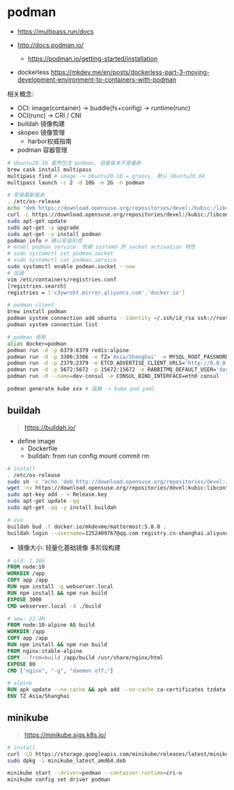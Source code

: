 # podman

- https://multipass.run/docs
- http://docs.podman.io/
  - https://podman.io/getting-started/installation

- dockerless https://mkdev.me/en/posts/dockerless-part-3-moving-development-environment-to-containers-with-podman

相关概念:

- OCI: image(container) -> buddle(fs+config) -> runtime(runc)
- OCI(runc) -> CRI / CNI
- buildah 镜像构建
- skopeo 镜像管理
  - harbor权威指南
- podman 容器管理

```sh
# Ubuntu20.10 虽然包含 podman, 但是版本不是最新
brew cask install multipass
multipass find # image -> Ubuntu20.10 = groovy, 默认 Ubuntu20.04
multipass launch -c 2 -d 10G -m 2G -n podman

# 安装最新版本
. /etc/os-release
echo "deb https://download.opensuse.org/repositories/devel:/kubic:/libcontainers:/stable/xUbuntu_${VERSION_ID}/ /" | sudo tee /etc/apt/sources.list.d/devel:kubic:libcontainers:stable.list
curl -L https://download.opensuse.org/repositories/devel:/kubic:/libcontainers:/stable/xUbuntu_${VERSION_ID}/Release.key | sudo apt-key add -
sudo apt-get update
sudo apt-get -y upgrade
sudo apt-get -y install podman
podman info # 确认安装形成
# enabl podman service: 依赖 systemd 的 socket activation 特性
# sudo systemctl cat podman.socket
# sudo systemctl cat podman.service
sudo systemctl enable podman.socket --now
# 加速
vim /etc/containers/registries.conf
[registries.search]
registries = ['c3ywro5t.mirror.aliyuncs.com','docker.io']

# podman client
brew install podman
podman system connection add ubuntu --identity ~/.ssh/id_rsa ssh://root@192.168.64.2/run/podman/podman.sock
podman system connection list

# podman 使用
alias docker=podman
podman run -d -p 6379:6379 redis:alpine
podman run -d -p 3306:3306 -e TZ='Asia/Shanghai' -e MYSQL_ROOT_PASSWORD=root mysql
podman run -d -p 2379:2379 -e ETCD_ADVERTISE_CLIENT_URLS='http://0.0.0.0:2379' -e ETCD_LISTEN_CLIENT_URLS='http://0.0.0.0:2379' -e ETCDCTL_API='3' quay.io/coreos/etcd
podman run -d -p 5672:5672 -p 15672:15672 -e RABBITMQ_DEFAULT_USER='dayday' -e RABBITMQ_DEFAULT_PASS='dayday' --hostname aliyun rabbitmq:management-alpine
podman run -d --name=dev-consul -e CONSUL_BIND_INTERFACE=eth0 consul

podman generate kube xxx # 容器 -> kube pod yaml
```

## buildah
> https://buildah.io/

- define image
  - Dockerfile
  - buildah: from run config mount commit rm

```sh
# install
. /etc/os-release
sudo sh -c "echo 'deb http://download.opensuse.org/repositories/devel:/kubic:/libcontainers:/stable/x${ID^}_${VERSION_ID}/ /' > /etc/apt/sources.list.d/devel:kubic:libcontainers:stable.list"
wget -nv https://download.opensuse.org/repositories/devel:kubic:libcontainers:stable/x${ID^}_${VERSION_ID}/Release.key -O Release.key
sudo apt-key add - < Release.key
sudo apt-get update -qq
sudo apt-get -qq -y install buildah

# use
buildah bud -t docker.io/mkdevme/mattermost:5.8.0 .
buildah login --username=1252409767@qq.com registry.cn-shanghai.aliyuncs.com
```

- 镜像大小: 轻量化基础镜像 多阶段构建

```dockerfile
# old: 1.16G
FROM node:10
WORKDIR /app
COPY app /app
RUN npm install -g webserver.local
RUN npm install && npm run build
EXPOSE 3000
CMD webserver.local -d ./build

# new: 22.4M
FROM node:10-alpine AS build
WORKDIR /app
COPY app /app
RUN npm install && npm run build
FROM nginx:stable-alpine
COPY --from=build /app/build /usr/share/nginx/html
EXPOSE 80
CMD ["nginx", "-g", "daemon off;"]

# alpine
RUN apk update --no-cache && apk add --no-cache ca-certificates tzdata
ENV TZ Asia/Shanghai
```

## minikube
> https://minikube.sigs.k8s.io/

```sh
# install
curl -LO https://storage.googleapis.com/minikube/releases/latest/minikube_latest_amd64.deb
sudo dpkg -i minikube_latest_amd64.deb

minikube start --driver=podman --container-runtime=cri-o
minikube config set driver podman
```